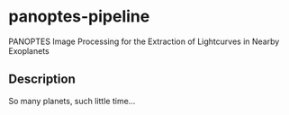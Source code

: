 # panoptes-pipeline

PANOPTES Image Processing for the Extraction of Lightcurves in Nearby Exoplanets

## Description

So many planets, such little time...
